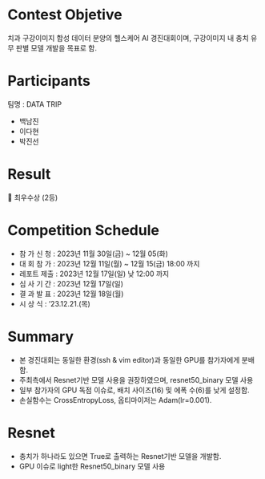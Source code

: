 # Contest Objetive
치과 구강이미지 합성 데이터 분양의 헬스케어 AI 경진대회이며, 구강이미지 내 충치 유무 판별 모델 개발을 목표로 함.

# Participants
팀명 : DATA TRIP
- 백남진
- 이다현
- 박진선

# Result
🥈 최우수상 (2등)

# Competition Schedule
- 참 가 신 청 : 2023년 11월 30일(금) ~ 12월 05(화)
- 대 회 참 가 : 2023년 12월 11일(월) ~ 12월 15(금) 18:00 까지
- 레포트 제출 : 2023년 12월 17일(일) 낮 12:00 까지
- 심 사 기 간 : 2023년 12월 17일(일)
- 결 과 발 표 : 2023년 12월 18일(월)
- 시 상 식 : ’23.12.21.(목)

# Summary
- 본 경진대회는 동일한 환경(ssh & vim editor)과 동일한 GPU를 참가자에게 분배함.
- 주최측에서 Resnet기반 모델 사용을 권장하였으며, resnet50_binary 모델 사용
- 일부 참가자의 GPU 독점 이슈로, 배치 사이즈(16) 및 에폭 수(6)를 낮게 설정함.
- 손실함수는 CrossEntropyLoss, 옵티마이저는 Adam(lr=0.001).

# Resnet
- 충치가 하나라도 있으면 True로 출력하는 Resnet기반 모델을 개발함.
- GPU 이슈로 light한 Resnet50_binary 모델 사용
